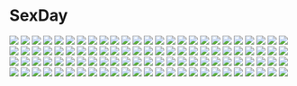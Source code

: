 # SexDay
![](https://konachan.com/image/5d72c111c572f1fca08621f8d695db23/Konachan.com%20-%2018120%20arcueid_brunestud%20shingetsutan_tsukihime%20takeuchi_takashi%20type-moon.jpg)
![](https://konachan.com/image/25e9a08f849b3774f312b3b8eab75209/Konachan.com%20-%2096405%20flowers%20green_hair%20kazami_yuuka%20red_eyes%20short_hair%20toranashi%20touhou.jpg)
![](https://konachan.com/image/82f0ccfa99ea48898f66e70a20eec292/Konachan.com%20-%20181851%20aqua_eyes%20aqua_hair%20black_hair%20brown_eyes%20brown_hair%20horns%20long_hair%20pandra%20red_eyes%20reily_black%20short_hair%20skirt%20stockings%20tie%20white%20white_hair%20wings.jpg)
![](https://konachan.com/image/cfbc5f202dd0ff356150c8460cf70262/Konachan.com%20-%2030023%20aizawa_sakuya%20green%20hayate_no_gotoku%20vector.jpg)
![](https://konachan.com/image/634f199f685302326637c1cfdab28a4d/Konachan.com%20-%20114511%20blue_door%20blue_eyes%20boots%20dress%20hat%20moon%20red_eyes%20remilia_scarlet%20touhou%20vampire%20wings.jpg)
![](https://konachan.com/image/a0871a4d1deba2fc7cb012c5823a301f/Konachan.com%20-%20199250%20animal_ears%20bow%20breasts%20cleavage%20cosplay%20nishikino_maki%20purple_eyes%20red_hair%20see_through%20short_hair%20skirt%20tail%20tucana%20wristwear.jpg)
![](https://konachan.com/image/1104bfdf99bc620a80d74917f467fc38/Konachan.com%20-%20162325%2012_no_tsuki_no_eve%20long_hair%20minori%20night%20school_uniform%20unahara_yuki%20yuuki_tatsuya.jpg)
![](https://konachan.com/jpeg/a07c4e609a88f86102bc28a55b5f1a65/Konachan.com%20-%20166110%20animal%20azami_%28kagerou_project%29%20black_hair%20kagerou_project%20long_hair%20pineapple_%28a30930s%29%20red_eyes%20ribbons%20snake.jpg)
![](https://konachan.com/jpeg/0eb3a5eb6e7798f0b9a4d3ddaa388e85/Konachan.com%20-%20237042%20blush%20breasts%20brown_eyes%20brown_hair%20catgirl%20cleavage%20fuuma_yura%20game_cg%20long_hair%20no_bra%20panties%20ribbons%20scarf%20tail%20twintails%20underwear%20whirlpool.jpg)
![](https://konachan.com/image/1f93dc3017c3163ca6ad14612a22ae81/Konachan.com%20-%2014038%20maou_to_odore%21%20tagme.jpg)
![](https://konachan.com/jpeg/800e319b5dece9561c297be52d0af799/Konachan.com%20-%20249850%20chito%20genya67%20made_in_abyss%20nanachi%20shoujo_shuumatsu_ryoukou%20yuuri.jpg)
![](https://konachan.com/jpeg/b305883de5ea0985354eeecaa1c66934/Konachan.com%20-%20175265%20anus%20barefoot%20bed%20black_hair%20blush%20breasts%20game_cg%20long_hair%20navel%20nipples%20nude%20purple_eyes%20pussy%20sakaki_yumiko%20spread_legs%20uncensored%20wet.jpg)
![](https://konachan.com/jpeg/ce18e526bb474cae17896d7fa2558454/Konachan.com%20-%20272164%202girls%20bell%20blush%20breasts%20brown_eyes%20catgirl%20choker%20cum%20game_cg%20headdress%20long_hair%20nekopara%20nipples%20nude%20pussy%20sayori%20tail%20tears%20white_hair.jpg)
![](https://konachan.com/image/b55d48830a7c860293eb68f358fc2355/Konachan.com%20-%20295111%20ass%20bed%20breasts%20cruel_gz%20long_hair%20panties%20sennen_sensou_aigis%20solais_%28sennen_sensou_aigis%29%20thighhighs%20topless%20twintails%20underwear.jpg)
![](https://konachan.com/jpeg/2fbaf5bbf0432ad59cb2ed3ba0c8cc45/Konachan.com%20-%20153829%20bikini%20blonde_hair%20blue_eyes%20breasts%20cleavage%20fairy_tail%20gray%20jenny_realight%20long_hair%20swimsuit%20thighhighs%20transparent%20underboob%20vector.jpg)
![](https://konachan.com/jpeg/0ea9d70846d5b3e0282b7e38008b7e32/Konachan.com%20-%20239046%20aqua_eyes%20black_hair%20boots%20brown_eyes%20brown_hair%20genya67%20male%20military%20parody%20ponytail%20rhiner_neumann%20short_hair%20signed%20uniform%20youjo_senki.jpg)
![](https://konachan.com/image/ef7eca3aa8ed17dffc40fc77f4d70d48/Konachan.com%20-%20192738%20breasts%20butterfly%20cleavage%20dress%20elbow_gloves%20flowers%20gloves%20love_live%21_school_idol_project%20nishikino_maki%20pink_eyes%20red_hair%20ribbons%20rose%20toshi.jpg)
![](https://konachan.com/image/1ba4708fdb4426a3d6b513921553a0f3/Konachan.com%20-%20271772%20aqua_eyes%20aqua_hair%20breasts%20cleavage%20close%20hyanna-natsu%20long_hair%20original%20space%20stars%20watermark.jpg)
![](https://konachan.com/image/fbb88ebd89d963c2d087fff05b71321b/Konachan.com%20-%2012425%20eclair%20elbow_gloves%20gloves%20kiddy_grade%20lumiere%20monochrome.jpg)
![](https://konachan.com/image/02f042142266588c594b8838f1117f2a/Konachan.com%20-%20285604%20bikini%20breasts%20brown_hair%20cleavage%20flowers%20long_hair%20navel%20original%20pointed_ears%20purple_eyes%20swimsuit%20tokumaro%20water.jpg)
![](https://konachan.com/image/8535bb58dc70ee188a356c231b3da975/Konachan.com%20-%2096338%202girls%20anal%20black_hair%20blue_eyes%20blush%20breasts%20catgirl%20doll%20gokou_ruri%20long_hair%20nipples%20pussy%20red_eyes%20sex%20tail%20thighhighs%20tribadism%20vibrator%20yuri.jpg)
![](https://konachan.com/jpeg/a59bed63ce13bf35c942ff49697a42c4/Konachan.com%20-%20160257%20blonde_hair%20blue_eyes%20gloves%20hellshock%20long_hair%20original%20ponytail%20punch%20suzumi_%28hellshock%29%20tattoo.jpg)
![](https://konachan.com/image/1965f24284c2b28f8c062ecb5e5fce9f/Konachan.com%20-%20111451%20angel_beats%21%20blush%20flowers%20hat%20jpeg_artifacts%20long_hair%20school_uniform%20sky%20tachibana_kanade%20white_hair%20yellow_eyes.jpg)
![](https://konachan.com/jpeg/3ef7672417d702aca59107752a9acfe1/Konachan.com%20-%2068259%20dress%20fujitsubo-machine%20itou_noiji%20scan%20wink.jpg)
![](https://konachan.com/image/c6cb511fe100cc7aca7b18d1c1092ce6/Konachan.com%20-%20204129%20all_male%20cangkong%20kaneki_ken%20male%20red_eyes%20tokyo_ghoul%20white_hair.jpg)
![](https://konachan.com/image/1bac41e87c6c74c661d30d2b5ca3fe2f/Konachan.com%20-%20279776%202girls%20black_hair%20bondage%20breasts%20brown_eyes%20gloves%20gray_hair%20long_hair%20navel%20nipples%20nude%20pussy%20tattoo%20thighhighs%20twintails%20uncensored%20wristwear.jpg)
![](https://konachan.com/image/4ea4b21c2dbf99590667f0c6cd8c5140/Konachan.com%20-%2048402%20breast_hold%20himenomiya_kaguya%20panties%20stellar_theater%20suzuhira_hiro%20underwear.jpg)
![](https://konachan.com/image/03b041b1f96e4b49b9cf1413176ea29a/Konachan.com%20-%20273979%20breasts%20cleavage%20garter%20hikari_%28xenoblade%29%20panties%20signed%20swd3e2%20sword%20underwear%20weapon%20xenoblade.jpg)
![](https://konachan.com/jpeg/8fac5ada77ba0c35120a0333d78e978e/Konachan.com%20-%20168496%20blush%20bow%20breast_grab%20breasts%20cum%20glasses%20japanese_clothes%20nipples%20nishieda%20no_bra%20nopan%20original%20purple_eyes%20purple_hair%20scan.jpg)
![](https://konachan.com/image/2f4f81d43e082e0e5228b67b965b793f/Konachan.com%20-%2071606%20hidamari_sketch%20nazuna%20nori%20yoshinoya-sensei%20yuno.jpg)
![](https://konachan.com/jpeg/a8bebe1792c8eca42b287dcbd69c6270/Konachan.com%20-%2089460%20akiyama_sou%20aqua_eyes%20blue_hair%20furukawa_yui%20game_cg%20kuroya_shinobu%20misaki_kurehito%20night%20trumple%20ushinawareta_mirai_wo_motomete.jpg)
![](https://konachan.com/jpeg/c1d66a4f29885fbe904d82afc081f16e/Konachan.com%20-%20290833%20anal%20ass%20bed%20blue_eyes%20blush%20breasts%20censored%20nipples%20no_bra%20open_shirt%20panties%20panty_pull%20penis%20phone%20pussy%20sex%20short_hair%20skirt%20underwear%20wink.jpg)
![](https://konachan.com/image/c8e4983dc9d3c0dbd20a14e75754fea7/Konachan.com%20-%20269188%20aliasing%20bikini%20blue_eyes%20blue_hair%20blush%20brown_eyes%20bubbles%20clouds%20fang%20flowers%20group%20hat%20long_hair%20navel%20ribbons%20short_hair%20sky%20swimsuit%20water%20wink.jpg)
![](https://konachan.com/jpeg/9cae13ebc2e566744f17111e1cfe7c5c/Konachan.com%20-%20108551%20jyuru%20kagamine_rin%20rin_append%20vocaloid.jpg)
![](https://konachan.com/image/679eb264a5379dc0dbe0b232ed8c1652/Konachan.com%20-%2050930%20blue%20ipod%20polychromatic%20shihou_matsuri%20silhouette%20sola.jpg)
![](https://konachan.com/image/6f42e962c1cc9adcce7a48b982f43815/Konachan.com%20-%2068728%20hatsune_miku%20twintails%20vocaloid.jpg)
![](https://konachan.com/jpeg/8816676839b9029099c5795d0cbfc708/Konachan.com%20-%20245173%202girls%20blush%20brown_hair%20feathers%20headband%20hiei_%28kancolle%29%20japanese_clothes%20kiss%20long_hair%20nanoha-h%20short_hair%20shoujo_ai%20signed%20skirt%20waifu2x%20water.jpg)
![](https://konachan.com/image/3c1adc389b777d4f9614d252e13ac205/Konachan.com%20-%20113092%20animal_ears%20brown_hair%20building%20city%20dress%20long_hair%20original%20rooftop%20short_hair%20tagme%20yoshiku_%28oden-usagi%29.jpg)
![](https://konachan.com/image/040765f6b07460207e68729cac7671df/Konachan.com%20-%20247900%20animal_ears%20chinese_clothes%20chinese_dress%20gray_hair%20leaves%20long_hair%20multiple_tails%20original%20redjuice%20tail%20yellow_eyes.jpg)
![](https://konachan.com/image/a3a8a460d39e24e96e28ba14259a9a5d/Konachan.com%20-%2098849%202girls%20airi%20blonde_hair%20blue_eyes%20bow%20breasts%20cleavage%20green_eyes%20pointed_ears%20queen%27s_blade%20red_hair%20wink%20ymir.jpg)
![](https://konachan.com/jpeg/522cea78857436068f433c344f8c2aa8/Konachan.com%20-%20222504%20blue_eyes%20breasts%20brown_hair%20cleavage%20long_hair%20original%20pixiv_fantasia%20pointed_ears%20signed%20skirt%20thighhighs%20weapon%20wings%20zettai_ryouiki.jpg)
![](https://konachan.com/image/6d8fb5a6bd9c4f0248c6de8cd13f97d4/Konachan.com%20-%20295817%20animal%20bath%20bear%20bird%20chai_%28artist%29%20drink%20hat%20original%20penguin%20polychromatic%20scarf%20signed%20white.jpg)
![](https://konachan.com/jpeg/626d0d477b50cada00f951297c190625/Konachan.com%20-%20205336%20black_hair%20blue_eyes%20blue_hair%20brown_eyes%20cat_smile%20catgirl%20chibi%20drink%20game_cg%20green_eyes%20group%20long_hair%20nekopara%20sayori%20short_hair%20white_hair.jpg)
![](https://konachan.com/jpeg/c87d4ba43ea5d33799da545fcf55de92/Konachan.com%20-%20242599%20animal_ears%20aqua_eyes%20ass%20blush%20breasts%20brown_hair%20cameltoe%20catgirl%20hat%20long_hair%20nerv110%20nurse%20panties%20tail%20thighhighs%20underwear.jpg)
![](https://konachan.com/image/2446b4fe01bb62b2515ff210ee1b0e97/Konachan.com%20-%2070254%20edward_elric%20fullmetal_alchemist.jpg)
![](https://konachan.com/image/58d3fdc97f56350aa1c5a9b8385929fc/Konachan.com%20-%20184032%20book%20brown_eyes%20brown_hair%20car%20city%20hakurei_reimu%20japanese_clothes%20jq%20long_hair%20miko%20navel%20skirt%20sky%20thighhighs%20touhou.jpg)
![](https://konachan.com/jpeg/93a9558c7519f38c4effbd4b95f7e970/Konachan.com%20-%20248823%20anthropomorphism%20ceda_%28dace%29%20knight_gundam%20mobile_suit_gundam.jpg)
![](https://konachan.com/image/d91f7e0f89e4b9711c6a10c530bad55e/Konachan.com%20-%20206643%20blonde_hair%20boots%20ia%20kklaji008%20kneehighs%20long_hair%20skirt%20vocaloid%20white%20wings.jpg)
![](https://konachan.com/image/538ec17c913406c86ea5f0618ed1237f/Konachan.com%20-%20169411%20animal%20bird%20braids%20brown_hair%20city%20clouds%20dress%20long_hair%20nineo%20original%20train.jpg)
![](https://konachan.com/image/79aef76099a6419d33482014fd7ea0d9/Konachan.com%20-%20220233%20autumn%20boat%20lac-tic%20landscape%20original%20scenic%20tree%20water.jpg)
![](https://konachan.com/jpeg/9dab805fba8e3efbaf7039564006dfe7/Konachan.com%20-%2077715%20blue_eyes%20bow%20long_hair%20megurine_luka%20pink_hair%20vocaloid%20white.jpg)
![](https://konachan.com/image/c1353029456b241a384d0e4124e99968/Konachan.com%20-%2028983%20tagme.jpg)
![](https://konachan.com/jpeg/09fe26f713a334ccc92b97d6326dc13d/Konachan.com%20-%20251666%20blonde_hair%20blue_eyes%20fate_grand_order%20fate_%28series%29%20flowers%20japanese_clothes%20katana%20kimono%20mifuru%20ponytail%20sky%20sword%20thighhighs%20weapon.jpg)
![](https://konachan.com/jpeg/d7c25e46df079fe57802e1c1d5c76299/Konachan.com%20-%209107%20duplicate%20izumi_konata%20lucky_star%20school_swimsuit%20swimsuit.jpg)
![](https://konachan.com/jpeg/e5abd54e2424bd6593802f932e8dae7d/Konachan.com%20-%20254035%20blonde_hair%20building%20chrono_clock%20game_cg%20kiss%20long_hair%20male%20purple_software%20sawatari_rei%20school_uniform%20short_hair%20sunset%20tsukimori_hiro.jpg)
![](https://konachan.com/image/db9809b20fdf79454d66a0b771d9a078/Konachan.com%20-%2047083%20tinkle.jpg)
![](https://konachan.com/jpeg/fe4f208e090d9d1d6d8bd90937eed262/Konachan.com%20-%20304043%20anthropomorphism%20anus%20ass%20azur_lane%20gray_hair%20kyle_%28kairunoburogu%29%20prinz_eugen_%28azur_lane%29%20pussy%20sideboob%20third-party_edit%20twintails%20uncensored%20white.jpg)
![](https://konachan.com/jpeg/2e01940391c57b5f6e2f0d4fa20eca61/Konachan.com%20-%20241259%20butterfly%20car%20clouds%20grass%20mocha_%28cotton%29%20original%20scenic%20signed.jpg)
![](https://konachan.com/image/b02485b96066da906ea46438f71d5b9c/Konachan.com%20-%2023405%20air%20animal%20bird%20kamio_misuzu%20key.jpg)
![](https://konachan.com/image/e2584c28d52029d49599209e7af95742/Konachan.com%20-%2038902%20censored%20gouen_no_soleil%20skyfish%20tentacles.jpg)
![](https://konachan.com/image/94e0fbcc8ea4499b14823514b519d312/Konachan.com%20-%20119748%20animal%20cat%20city%20clouds%20nobody%20original%20scenic%20sky%20sunset%20wescap1.jpg)
![](https://konachan.com/image/d5bf72fd03c9428a32b5e11e4491c76b/Konachan.com%20-%2049493%20akiyama_mio%20animal_ears%20catgirl%20guitar%20hirasawa_yui%20instrument%20k-on%21%20natsumiya_yuzu%20parody%20thighhighs%20vocaloid.jpg)
![](https://konachan.com/image/8e75e94024389f098519420113043da0/Konachan.com%20-%2022971%20ragnarok_online.jpg)
![](https://konachan.com/jpeg/cf6b14ef6ef7b5b9329546eef148eda4/Konachan.com%20-%20294143%20aqua_eyes%20breasts%20brown_hair%20fall_into...%20kazato_akina%20mofukofusukaya%20navel%20nipples%20nude%20pussy%20spread_legs%20third-party_edit%20uncensored.jpg)
![](https://konachan.com/image/bb2fb2dd5e33d02f648b2fd67cc74808/Konachan.com%20-%20219421%20kirishima_touka%20nishihara_isao%20tokyo_ghoul.jpg)
![](https://konachan.com/image/06fd5ff1096efe7b20d4034dcf6dceec/Konachan.com%20-%2047245%20cross_days.jpg)
![](https://konachan.com/image/26a785675071c8cbe6c729c6b387632e/Konachan.com%20-%20211304%20aliasing%20anthropomorphism%20cigarette%20cropped%20guangfu_bao_tong_meng0-0%20hat%20kantai_collection%20kashima_%28kancolle%29%20smoking%20uniform.jpg)
![](https://konachan.com/image/ed3233128fa1cc4fb12b1b069853c5d5/Konachan.com%20-%20294566%202girls%20apron%20bicolored_eyes%20blonde_hair%20blue_eyes%20breasts%20cleavage%20grainne_draser%20long_hair%20maid%20majiang%20pink_hair%20waitress%20yellow_eyes.jpg)
![](https://konachan.com/image/8f852a4c7f913d1d8cd063d7e99c2313/Konachan.com%20-%20252123%202girls%20ass%20barefoot%20beach%20bikini%20black_hair%20blonde_hair%20breasts%20brown_eyes%20flowers%20long_hair%20navel%20petals%20swimsuit%20twintails%20umbrella%20water%20wink.jpg)
![](https://konachan.com/image/ee93bfecd2d37582298fe4b1aedf683e/Konachan.com%20-%20145226%20barefoot%20blue_eyes%20blue_hair%20blush%20denpa_onna_to_seishun_otoko%20panties%20school_uniform%20touwa_erio%20underwear.jpg)
![](https://konachan.com/image/801c43c4cfdda56ba684b7951396240e/Konachan.com%20-%2099592%20bed%20elen_mass%20fiona_washburn%20game_cg%20group%20loli%20meg_%28sweet_robin_girl%29%20primrose_springvale%20sekiya_asami%20sleeping%20sweet_robin_girl%20topless.jpg)
![](https://konachan.com/image/85cd327798954fcf96e9ea58db619082/Konachan.com%20-%20242110%20amayadori_machi%20animal%20bear%20blush%20brown_hair%20clouds%20kumai_natsu%20kumamiko%20night%20orange_eyes%20short_hair%20sky%20tears%20translation_request%20tree%20yuu_knmy.jpg)
![](https://konachan.com/jpeg/98ed4df2fa490fff92c43fe4429fb033/Konachan.com%20-%20124075%20blood%20blush%20breasts%20censored%20cum%20game_cg%20gray_hair%20mikeou%20nipples%20panties%20pussy%20school_uniform%20shinjou_yukina%20thighhighs%20underwear.jpg)
![](https://konachan.com/jpeg/14756bfcf53c835fda60dc61b1d30bc9/Konachan.com%20-%2043661%20cirno%20fairy%20ideolo%20kochiya_sanae%20moriya_suwako%20parody%20patapon%20snow%20touhou%20weapon%20wings%20yasaka_kanako.jpg)
![](https://konachan.com/jpeg/1d51b3ba13cc7fb1d7fe8337f22095c2/Konachan.com%20-%20112814%20kazakura%20panties%20pantyhose%20panty_pull%20tagme%20underwear.jpg)
![](https://konachan.com/image/0694e9fa895b17739fd24e8b1cd1b240/Konachan.com%20-%20204941%20artoria_pendragon_%28all%29%20blonde_hair%20breasts%20choker%20cleavage%20elbow_gloves%20fate_%28series%29%20fate_stay_night%20gloves%20petals%20rozer%20saber%20water%20wedding_attire.jpg)
![](https://konachan.com/jpeg/0b6f6218bb60b3080f8b6713634c059f/Konachan.com%20-%20276042%20bed%20blush%20brown_hair%20flowers%20long_hair%20navel%20original%20pajamas%20purple_eyes%20rose%20shorts%20tsukigami_runa.jpg)
![](https://konachan.com/jpeg/73d1be73cd59b56feb0a94b3e572c6d9/Konachan.com%20-%20288482%20anmi%20bikini%20bloomers%20blue_eyes%20brown_hair%20dress%20microphone%20original%20pantyhose%20scan%20school_uniform%20short_hair%20swim_ring%20swimsuit.jpg)
![](https://konachan.com/image/e45e4771621cf16693b3ed10f890cb2f/Konachan.com%20-%2045765%20christmas%20demon%20flandre_scarlet%20group%20hong_meiling%20izayoi_sakuya%20jungetsu_hoko%20koakuma%20maid%20patchouli_knowledge%20remilia_scarlet%20touhou%20vampire.jpg)
![](https://konachan.com/jpeg/91d82b456bef018255e30a2e6b23d233/Konachan.com%20-%20259995%20blonde_hair%20fang%20flandre_scarlet%20hat%20kohaku_muro%20ponytail%20red_eyes%20short_hair%20skirt%20touhou%20vampire%20wings%20wristwear.jpg)
![](https://konachan.com/image/72b94ef68e68182353f2e28b620cd545/Konachan.com%20-%20290202%20anthropomorphism%20azur_lane%20blush%20breasts%20brown_eyes%20brown_hair%20cleavage%20goth-loli%20lolita_fashion%20long_hair%20oz_%28user_zakk5472%29%20signed%20twintails.jpg)
![](https://konachan.com/image/6d9d7bdb40dfef64f90188f2d0fc7177/Konachan.com%20-%2032283%20blood%20dark%20shingetsutan_tsukihime%20takeuchi_takashi%20tohno_akiha.jpg)
![](https://konachan.com/image/f3bb5a11eab84e6f75ab100fb6979289/Konachan.com%20-%2048935%20abhar%20animal%20ass%20barefoot%20black_eyes%20black_hair%20blue_hair%20blush%20breasts%20cleavage%20fish%20koga_sayoko%20long_hair%20misaki_kurehito%20ribbons%20swimsuit%20water%20wet.jpg)
![](https://konachan.com/jpeg/867234606a91147f6d9a7b30dd9c0c4d/Konachan.com%20-%2067101%20katana%20long_hair%20purple_eyes%20rokuwata_tomoe%20sword%20touhou%20watatsuki_no_yorihime%20weapon.jpg)
![](https://konachan.com/jpeg/540f84419c648f2ebff57853a715658b/Konachan.com%20-%20137037%20fang%20kogemashita%20long_hair%20original%20scarf%20takoyaki_%28roast%29.jpg)
![](https://konachan.com/image/3487a43bf8fef361f553a21aaf6a10a8/Konachan.com%20-%20277103%20aqua_eyes%20blue_eyes%20blush%20braids%20breasts%20brown_eyes%20building%20dress%20feathers%20gray_hair%20group%20long_hair%20ponytail%20red_hair%20short_hair%20skirt%20whirlpool.jpg)
![](https://konachan.com/image/324b551339a0169273cf3fbdb2fa6f2e/Konachan.com%20-%2011262%20panties%20tagme%20underwear.jpg)
![](https://konachan.com/image/9819f0f966fd176f57992bc163d602a8/Konachan.com%20-%2071117%20black_hair%20cherry_blossoms%20dress%20flowers%20group%20iori%20japanese_clothes%20kimono%20long_hair%20original%20petals%20short_hair%20water.jpg)
![](https://konachan.com/image/f4aaed618c290d9b2703a0c5b54191ea/Konachan.com%20-%20261611%202girls%20amadate_mahiru%20amadate_shin%20bell%20black_hair%20blue_eyes%20brown_eyes%20brown_hair%20christmas%20drink%20long_hair%20school_uniform%20tagme_%28artist%29%20tree.jpg)
![](https://konachan.com/jpeg/c4f6a92cb93b8a1e9b7cc3dd429b9cb1/Konachan.com%20-%20199193%20bikini%20blonde_hair%20blush%20braids%20cameltoe%20erect_nipples%20fate_apocrypha%20fate_%28series%29%20long_hair%20navel%20ponytail%20purple_eyes%20pussy%20swimsuit%20wantsuupanchi.jpg)
![](https://konachan.com/jpeg/e6f1b78ebf6bfd4387cd2c7b44a80608/Konachan.com%20-%20250722%20dress%20flowers%20gray_hair%20kanekiru%20long_hair%20original%20ponytail%20purple_eyes.jpg)
![](https://konachan.com/jpeg/e9bc6a1bcbd60257083aff3e6e18e1a6/Konachan.com%20-%20240335%20animal%20blue_hair%20bow%20breasts%20cat%20dress%20flowers%20group%20hat%20long_hair%20male%20navel%20pantyhose%20pink_hair%20ponytail%20red_hair%20scarf%20skirt%20tattoo%20waifu2x.jpg)
![](https://konachan.com/jpeg/f5c7a1aef035af591cfb420ff89c48f0/Konachan.com%20-%20165444%20ass%20blue_eyes%20blush%20hare_tokidoki_otenkiame%20kasugai_nazuna%20kusukusu%20panties%20school_uniform%20short_hair%20teddy_bear%20thighhighs%20underwear.jpg)
![](https://konachan.com/image/327db2b255781841be9e715cc845f27f/Konachan.com%20-%2021802%20bakuretsu_tenshi%20gun%20jo%20weapon.jpg)
![](https://konachan.com/jpeg/126ad0544d391033167a63aea7a4a37a/Konachan.com%20-%2044596%20breasts%20fuyu_no_rondo%20game_cg%20lumiaula_christina%20tagme%20topless%20yasuyuki.jpg)
![](https://konachan.com/jpeg/e92be828ff57906ba142b2f26cb1442f/Konachan.com%20-%20135187%20bed%20gumi%20settyaro%20vocaloid.jpg)
![](https://konachan.com/jpeg/f779b657806c07c5ad3800f5e55b29e4/Konachan.com%20-%20105727%20apron%20blue_eyes%20breasts%20brown_hair%20hakozono_shiro%20hinamatsuri_touko%20naked_apron%20nipples%20no_bra%20reloaded_carmine%20thighhighs.jpg)
![](https://konachan.com/jpeg/234a0c424e950ed420e29124211ab93e/Konachan.com%20-%2036480%20maid%20tagme.jpg)
![](https://konachan.com/image/0c17c66cb2e122db6ae1b3c264479c79/Konachan.com%20-%20147107%202girls%20blush%20etou_%28cherry7%29%20hat%20kirisame_marisa%20long_hair%20patchouli_knowledge%20shoujo_ai%20touhou%20white.jpg)
![](https://konachan.com/image/2bc10b06527d4d7665153d98d383c61e/Konachan.com%20-%20196287%20flandre_scarlet%20lolita_fashion%20remilia_scarlet%20saichuu%20touhou%20vampire%20wings.jpg)
